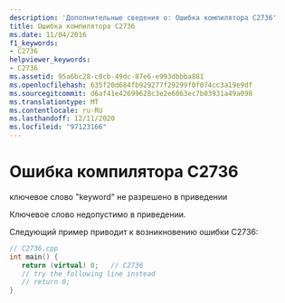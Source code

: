 ```yaml
---
description: 'Дополнительные сведения о: Ошибка компилятора C2736'
title: Ошибка компилятора C2736
ms.date: 11/04/2016
f1_keywords:
- C2736
helpviewer_keywords:
- C2736
ms.assetid: 95a6bc28-c0cb-49dc-87e6-e993dbbba881
ms.openlocfilehash: 635f20d684fb929277f29299f0f074cc3a19e9df
ms.sourcegitcommit: d6af41e42699628c3e2e6063ec7b03931a49a098
ms.translationtype: MT
ms.contentlocale: ru-RU
ms.lasthandoff: 12/11/2020
ms.locfileid: "97123166"
---
```

# <a name="compiler-error-c2736"></a>Ошибка компилятора C2736

ключевое слово "keyword" не разрешено в приведении

Ключевое слово недопустимо в приведении.

Следующий пример приводит к возникновению ошибки C2736:

```cpp
// C2736.cpp
int main() {
   return (virtual) 0;   // C2736
   // try the following line instead
   // return 0;
}
```
